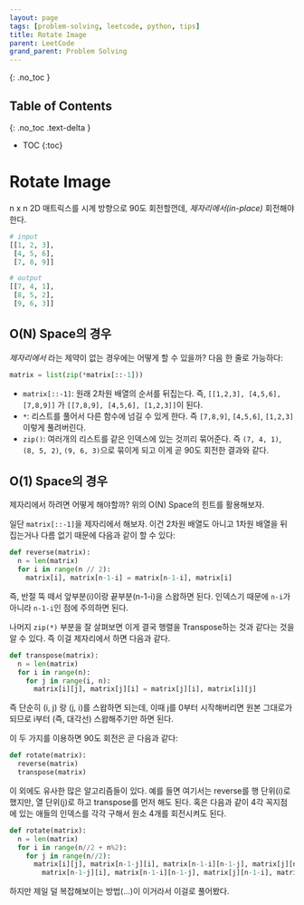 ```yaml
---
layout: page
tags: [problem-solving, leetcode, python, tips]
title: Rotate Image
parent: LeetCode
grand_parent: Problem Solving
---
```


{: .no_toc }
## Table of Contents
{: .no_toc .text-delta }
- TOC
{:toc}

# Rotate Image

 n x n 2D 매트릭스를 시계 방향으로 90도 회전할껀데,
 *제자리에서(in-place)* 회전해야 한다.

```python
# input
[[1, 2, 3],
 [4, 5, 6],
 [7, 8, 9]]

# output
[[7, 4, 1],
 [8, 5, 2],
 [9, 6, 3]]
```

## O(N) Space의 경우
 *제자리에서* 라는 제약이 없는 경우에는 어떻게 할 수 있을까? 다음 한
 줄로 가능하다:

```python
matrix = list(zip(*matrix[::-1]))
```

 - `matrix[::-1]`: 원래 2차원 배열의 순서를 뒤집는다. 즉, `[[1,2,3],
   [4,5,6], [7,8,9]]` 가 `[[7,8,9], [4,5,6], [1,2,3]]`이 된다.
 - `*`: 리스트를 풀어서 다른 함수에 넘길 수 있게 한다. 즉 `[7,8,9]`,
   `[4,5,6]`, `[1,2,3]` 이렇게 풀려버린다.
 - `zip()`: 여러개의 리스트를 같은 인덱스에 있는 것끼리 묶어준다. 즉
   `(7, 4, 1)`, `(8, 5, 2)`, `(9, 6, 3)`으로 묶이게 되고 이게 곧 90도
   회전한 결과와 같다.

## O(1) Space의 경우
 제자리에서 하려면 어떻게 해야할까? 위의 O(N) Space의 힌트를
 활용해보자.

 일단 `matrix[::-1]`을 제자리에서 해보자. 이건 2차원 배열도 아니고
 1차원 배열을 뒤집는거나 다름 없기 때문에 다음과 같이 할 수 있다:

```python
def reverse(matrix):
  n = len(matrix)
  for i in range(n // 2):
    matrix[i], matrix[n-1-i] = matrix[n-1-i], matrix[i]
```

 즉, 반절 뚝 떼서 앞부분(i)이랑 끝부분(n-1-i)을 스왑하면
 된다. 인덱스기 때문에 `n-i`가 아니라 `n-1-i`인 점에 주의하면 된다.

 나머지 `zip(*)` 부분을 잘 살펴보면 이게 결국 행렬을 Transpose하는
 것과 같다는 것을 알 수 있다. 즉 이걸 제자리에서 하면 다음과 같다.

```python
def transpose(matrix):
  n = len(matrix)
  for i in range(n):
    for j in range(i, n):
      matrix[i][j], matrix[j][i] = matrix[j][i], matrix[i][j]
```

 즉 단순히 (i, j) 랑 (j, i)를 스왑하면 되는데, 이때 j를 0부터
 시작해버리면 원본 그대로가 되므로 i부터 (즉, 대각선) 스왑해주기만
 하면 된다.

 이 두 가지를 이용하면 90도 회전은 곧 다음과 같다:

```python
def rotate(matrix):
  reverse(matrix)
  transpose(matrix)
```

 이 외에도 유사한 많은 알고리즘들이 있다. 예를 들면 여기서는 reverse를
 행 단위(i)로 했지만, 열 단위(j)로 하고 transpose를 먼저 해도
 된다. 혹은 다음과 같이 4각 꼭지점에 있는 애들의 인덱스를 각각 구해서
 원소 4개를 회전시켜도 된다.

```python
def rotate(matrix):
  n = len(matrix)
  for i in range(n//2 + n%2):
    for j in range(n//2):
      matrix[i][j], matrix[n-1-j][i], matrix[n-1-i][n-1-j], matrix[j][n-1-i] = \
        matrix[n-1-j][i], matrix[n-1-i][n-1-j], matrix[j][n-1-i], matrix[i][j]
```

 하지만 제일 덜 복잡해보이는 방법(...)이 이거라서 이걸로 풀어봤다.
